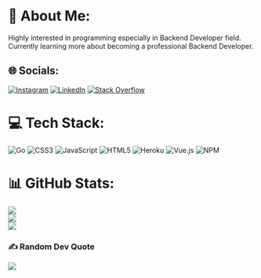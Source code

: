 # 💫 About Me:
Highly interested in programming especially in Backend Developer field. Currently learning more about becoming a professional Backend Developer.


## 🌐 Socials:
[![Instagram](https://img.shields.io/badge/Instagram-%23E4405F.svg?logo=Instagram&logoColor=white)](https://instagram.com/helvizar) [![LinkedIn](https://img.shields.io/badge/LinkedIn-%230077B5.svg?logo=linkedin&logoColor=white)](https://linkedin.com/in/helvizar) [![Stack Overflow](https://img.shields.io/badge/-Stackoverflow-FE7A16?logo=stack-overflow&logoColor=white)](https://stackoverflow.com/users/20146436) 

# 💻 Tech Stack:
![Go](https://img.shields.io/badge/go-%2300ADD8.svg?style=for-the-badge&logo=go&logoColor=white) ![CSS3](https://img.shields.io/badge/css3-%231572B6.svg?style=for-the-badge&logo=css3&logoColor=white) ![JavaScript](https://img.shields.io/badge/javascript-%23323330.svg?style=for-the-badge&logo=javascript&logoColor=%23F7DF1E) ![HTML5](https://img.shields.io/badge/html5-%23E34F26.svg?style=for-the-badge&logo=html5&logoColor=white) ![Heroku](https://img.shields.io/badge/heroku-%23430098.svg?style=for-the-badge&logo=heroku&logoColor=white) ![Vue.js](https://img.shields.io/badge/vuejs-%2335495e.svg?style=for-the-badge&logo=vuedotjs&logoColor=%234FC08D) ![NPM](https://img.shields.io/badge/NPM-%23000000.svg?style=for-the-badge&logo=npm&logoColor=white)
# 📊 GitHub Stats:
![](https://github-readme-stats.vercel.app/api?username=helvizar&theme=dark&hide_border=true&include_all_commits=false&count_private=false)<br/>
![](https://github-readme-streak-stats.herokuapp.com/?user=helvizar&theme=dark&hide_border=true)<br/>
![](https://github-readme-stats.vercel.app/api/top-langs/?username=helvizar&theme=dark&hide_border=true&include_all_commits=false&count_private=false&layout=compact)

### ✍️ Random Dev Quote
![](https://quotes-github-readme.vercel.app/api?type=horizontal&theme=tokyonight)

<!-- Proudly created with GPRM ( https://gprm.itsvg.in ) -->
